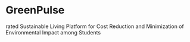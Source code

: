 # GreenPulse
rated Sustainable Living Platform for Cost Reduction and Minimization of Environmental Impact among Students
